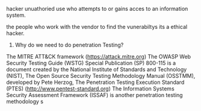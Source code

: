 hacker unuathoried use who attempts to or gains acces to an information system.

the people who work with the vendor to find the vunerabiltys its a ethical hacker.

1.  Why do we need to do penetration Testing?

The MITRE ATT&CK framework (https://attack.mitre.org) 
The OWASP Web Security Testing Guide (WSTG) 
Special Publication (SP) 800-115 is a document created by the National Institute of Standards and Technology (NIST),
The Open Source Security Testing Methodology Manual (OSSTMM), developed by Pete Herzog, 
The Penetration Testing Execution Standard (PTES) (http://www.pentest-standard.org) 
The Information Systems Security Assessment Framework (ISSAF) is another penetration testing methodology s